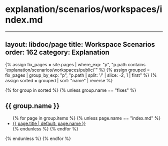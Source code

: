 # explanation/scenarios/workspaces/index.md
---
layout: libdoc/page
title: Workspace Scenarios
order: 162
category: Explanation
---

{% assign fix_pages = site.pages | where_exp: "p", "p.path contains 'explanation/scenarios/workspaces/public/'" %}
{% assign grouped = fix_pages | group_by_exp: "p", "p.path | split: '/' | slice: -2, 1 | first" %}
{% assign sorted = grouped | sort: "name" | reverse %}

{% for group in sorted %}
  {% unless group.name == "fixes" %}
## {{ group.name }}

  <ul>
    {% for page in group.items %}
      {% unless page.name == "index.md" %}
        <li>
          <a href="{{ page.url | relative_url }}">
            {{ page.title | default: page.name }}
          </a>
        </li>
      {% endunless %}
    {% endfor %}
  </ul>
  {% endunless %}
{% endfor %}
